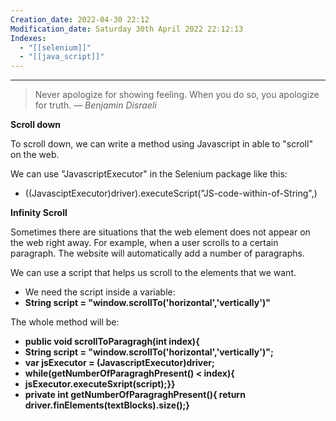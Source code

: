 ```yaml
---
Creation_date: 2022-04-30 22:12
Modification_date: Saturday 30th April 2022 22:12:13
Indexes:
  - "[[selenium]]"
  - "[[java_script]]"
---
```


----


> Never apologize for showing feeling. When you do so, you apologize for truth.
> — <cite>Benjamin Disraeli</cite>

**Scroll down**

To scroll down, we can write a method using Javascript in able to "scroll" on the web.

We can use "JavascriptExecutor" in the Selenium package like this:

-   ((JavasciptExecutor)driver).executeScript("JS-code-within-of-String",)

**Infinity Scroll**

Sometimes there are situations that the web element does not appear on the web right away. For example, when a user scrolls to a certain paragraph. The website will automatically add a number of paragraphs.

We can use a script that helps us scroll to the elements that we want.

-   We need the script inside a variable:
-   **String script = "window.scrollTo('horizontal','vertically')"**

The whole method will be:

-   **public void scrollToParagragh(int index){**
-   **String script = "window.scrollTo('horizontal','vertically')";**
-   **var jsExecutor = (JavascriptExecutor)driver;**
-   **while(getNumberOfParagraghPresent() < index){**
-   **jsExecutor.executeSxript(script);}}**
-   **private int getNumberOfParagraghPresent(){ return driver.finElements(textBlocks).size();}**